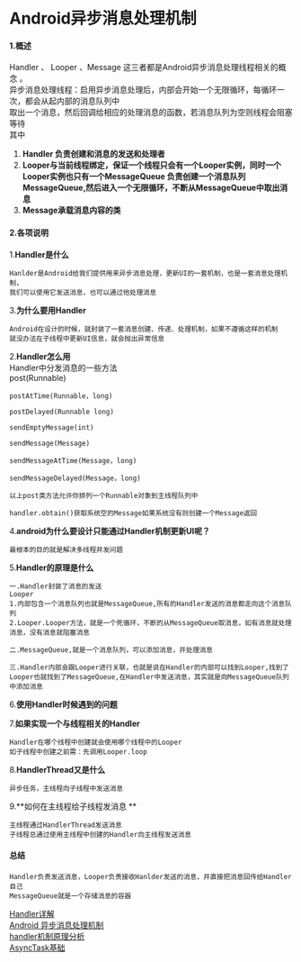 # Android异步消息处理机制   
####  1.概述
Handler 、 Looper 、Message 这三者都是Android异步消息处理线程相关的概念 。   
异步消息处理线程：启用异步消息处理后，内部会开始一个无限循环，每循环一次，都会从起内部的消息队列中  
取出一个消息，然后回调给相应的处理消息的函数，若消息队列为空则线程会阻塞等待  
其中  
1. **Handler 负责创建和消息的发送和处理者**    
2. **Looper与当前线程绑定，保证一个线程只会有一个Looper实例，同时一个Looper实例也只有一个MessageQueue
负责创建一个消息队列MessageQueue,然后进入一个无限循环，不断从MessageQueue中取出消息**    
2. **Message承载消息内容的类**  

#### 2.各项说明 
1.**Handler是什么**   

	Hanlder是Android给我们提供用来异步消息处理，更新UI的一套机制，也是一套消息处理机制，  
	我们可以使用它发送消息，也可以通过他处理消息  
3.**为什么要用Handler**  

    Android在设计的时候，就封装了一套消息创建、传递、处理机制，如果不遵循这样的机制 
    就没办法在子线程中更新UI信息，就会抛出异常信息 
2.**Handler怎么用**    
	Handler中分发消息的一些方法   
	post(Runnable)

	postAtTime(Runnable，long)

	postDelayed(Runnable long)

	sendEmptyMessage(int)

	sendMessage(Message)

	sendMessageAtTime(Message，long)

	sendMessageDelayed(Message，long)

	以上post类方法允许你排列一个Runnable对象到主线程队列中
	
	handler.obtain()获取系统空的Message如果系统没有则创建一个Message返回
	
	
4.**android为什么要设计只能通过Handler机制更新UI呢？**  

	最根本的目的就是解决多线程并发问题
	
5.**Handler的原理是什么**  

    一.Handler封装了消息的发送   
    Looper  
	1.内部包含一个消息队列也就是MessageQueue,所有的Handler发送的消息都走向这个消息队列    
	2.Looper.Looper方法，就是一个死循环，不断的从MessageQueue取消息，如有消息就处理   
	消息，没有消息就阻塞消息    
	
    二.MessageQueue,就是一个消息队列，可以添加消息，并处理消息   
    
    三.Handler内部会跟Looper进行关联，也就是说在Handler的内部可以找到Looper,找到了   
    Looper也就找到了MessageQueue,在Handler中发送消息，其实就是向MessageQueue队列   
    中添加消息   

6.**使用Handler时候遇到的问题**  

7.**如果实现一个与线程相关的Handler**   

	Handler在哪个线程中创建就会使用哪个线程中的Looper 
	如子线程中创建之前需：先调用Looper.loop   
	
8.**HandlerThread又是什么**     

    异步任务，主线程向子线程中发送消息     

9.**如何在主线程给子线程发消息 **
    
    主线程通过HandlerThread发送消息  
    子线程总通过使用主线程中创建的Handler向主线程发送消息   
#### 总结
    Handler负责发送消息，Looper负责接收Hanlder发送的消息，并直接把消息回传给Handler自己  
    MessageQueue就是一个存储消息的容器 


[Handler详解](http://www.imooc.com/learn/267)      
[ Android 异步消息处理机制](http://blog.csdn.net/lmj623565791/article/details/38377229)      
[handler机制原理分析](http://www.cnblogs.com/tuyong1012341/p/5840519.html)    
[AsyncTask基础](http://www.imooc.com/learn/377)
	